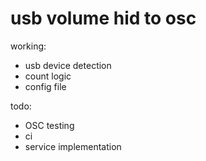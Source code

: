 # usb volume hid to osc

working:

* usb device detection
* count logic
* config file
  
todo:
* OSC testing
* ci
* service implementation